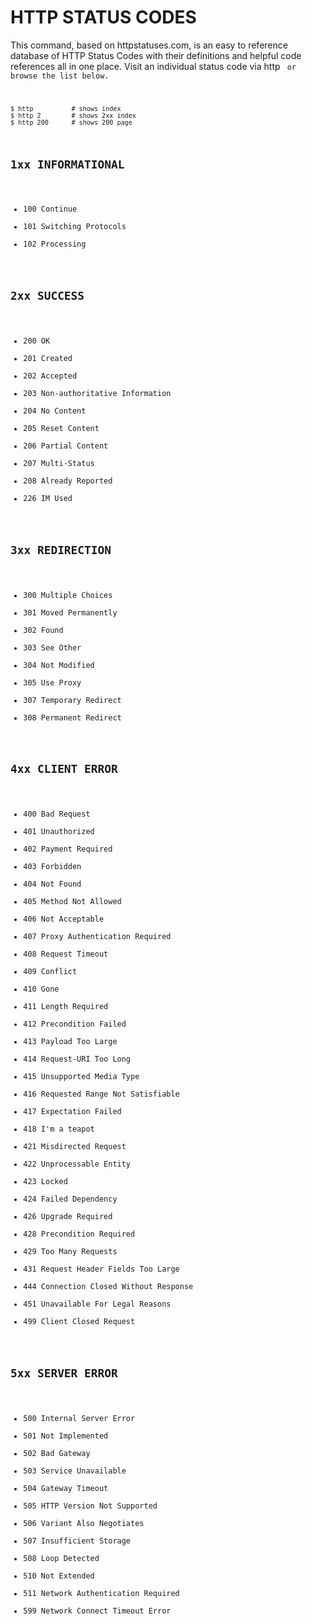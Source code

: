 # HTTP STATUS CODES

This command, based on httpstatuses.com, is an easy to reference database
of HTTP Status Codes with their definitions and helpful code references all
in one place. Visit an individual status code via http <code> or browse the list
below.

```
$ http          # shows index
$ http 2        # shows 2xx index
$ http 200      # shows 200 page
```

## 1xx INFORMATIONAL

 * 100 Continue
 * 101 Switching Protocols
 * 102 Processing

## 2xx SUCCESS

 * 200 OK
 * 201 Created
 * 202 Accepted
 * 203 Non-authoritative Information
 * 204 No Content
 * 205 Reset Content
 * 206 Partial Content
 * 207 Multi-Status
 * 208 Already Reported
 * 226 IM Used

## 3xx REDIRECTION

 * 300 Multiple Choices
 * 301 Moved Permanently
 * 302 Found
 * 303 See Other
 * 304 Not Modified
 * 305 Use Proxy
 * 307 Temporary Redirect
 * 308 Permanent Redirect

## 4xx CLIENT ERROR

 * 400 Bad Request
 * 401 Unauthorized
 * 402 Payment Required
 * 403 Forbidden
 * 404 Not Found
 * 405 Method Not Allowed
 * 406 Not Acceptable
 * 407 Proxy Authentication Required
 * 408 Request Timeout
 * 409 Conflict
 * 410 Gone
 * 411 Length Required
 * 412 Precondition Failed
 * 413 Payload Too Large
 * 414 Request-URI Too Long
 * 415 Unsupported Media Type
 * 416 Requested Range Not Satisfiable
 * 417 Expectation Failed
 * 418 I'm a teapot
 * 421 Misdirected Request
 * 422 Unprocessable Entity
 * 423 Locked
 * 424 Failed Dependency
 * 426 Upgrade Required
 * 428 Precondition Required
 * 429 Too Many Requests
 * 431 Request Header Fields Too Large
 * 444 Connection Closed Without Response
 * 451 Unavailable For Legal Reasons
 * 499 Client Closed Request

## 5xx SERVER ERROR

 * 500 Internal Server Error
 * 501 Not Implemented
 * 502 Bad Gateway
 * 503 Service Unavailable
 * 504 Gateway Timeout
 * 505 HTTP Version Not Supported
 * 506 Variant Also Negotiates
 * 507 Insufficient Storage
 * 508 Loop Detected
 * 510 Not Extended
 * 511 Network Authentication Required
 * 599 Network Connect Timeout Error


